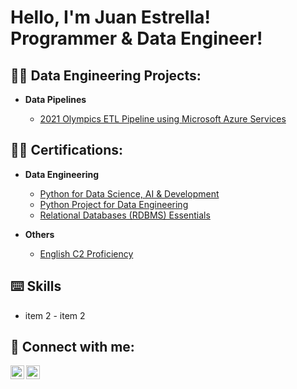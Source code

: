 <h1>Hello, I'm Juan Estrella! <br/><a>Programmer & Data Engineer!</a>

<h2>👨‍💻 Data Engineering Projects:</h2>

- <b>Data Pipelines</b>

  - [2021 Olympics ETL Pipeline using Microsoft Azure Services](https://github.com/estrellajuca/2021-olympics-data-engineering-project)
 

<h2>👨‍🎓 Certifications:</h2>

- <b>Data Engineering</b>

  - [Python for Data Science, AI & Development](https://coursera.org/share/7540605108d02f69c4d12636d21624c5)
  - [Python Project for Data Engineering](https://coursera.org/share/cb36160c16bdfa984edbb252af277d93)
  - [Relational Databases (RDBMS) Essentials](https://www.credly.com/badges/b3c6f763-2e21-40f4-9f5e-69cb40dff3fa/linked_in_profile)

- <b>Others</b>

  - [English C2 Proficiency](https://www.iteptest.com/reports/certificate.php?c=yVSUGWs)

 <h2>⌨️ Skills </h2>

- item 2      - item 2





<h2> 🤳 Connect with me:</h2>

[<img align="left" alt="JuanEstrella | LinkedIn" width="22px" src="https://cdn.jsdelivr.net/npm/simple-icons@v3/icons/linkedin.svg" />][linkedin]
[<img align="left" alt="JuanEstrella | Email" width="22px" src="https://cdn.jsdelivr.net/npm/simple-icons@3.13.0/icons/mail-dot-ru.svg" />][email]

[email]: mailto:estrellajuca@gmail.com
[linkedin]: https://www.linkedin.com/in/estrella-juan/
